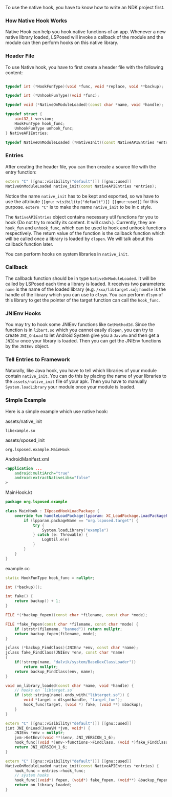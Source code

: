 To use the native hook, you have to know how to write an NDK project first.

### How Native Hook Works

Native Hook can help you hook native functions of an app. Whenever a new native library loaded, LSPosed will invoke a callback of the module and the module can then perform hooks on this native library.

### Header File

To use Native hook, you have to first create a header file with the following content:
```c++

typedef int (*HookFunType)(void *func, void *replace, void **backup);

typedef int (*UnhookFunType)(void *func);

typedef void (*NativeOnModuleLoaded)(const char *name, void *handle);

typedef struct {
    uint32_t version;
    HookFunType hook_func;
    UnhookFunType unhook_func;
} NativeAPIEntries;

typedef NativeOnModuleLoaded (*NativeInit)(const NativeAPIEntries *entries);
```

### Entries

After creating the header file, you can then create a source file with the entry function:
```c++
extern "C" [[gnu::visibility("default")]] [[gnu::used]]
NativeOnModuleLoaded native_init(const NativeAPIEntries *entries);
```

Notice the name `native_init` has to be kept and exported, so we have to use the attribute `[[gnu::visibility("default")]] [[gnu::used]]` for this purpose. `extern "C"` is to make the name `native_init` to be in c style.

The `NativeAPIEntries` object contains necessary util functions for you to hook (Do not try to modify its content. It will crash.). Currently, they are `hook_fun` and `unhook_func`, which can be used to hook and unhook functions respectively. The return value of the function is the callback function which will be called once a library is loaded by `dlopen`. We will talk about this callback function later.

You can perform hooks on system libraries in `native_init`.


### Callback

The callback function should be in type `NativeOnModuleLoaded`. It will be called by LSPosed each time a library is loaded. It receives two parameters: `name` is the name of the loaded library (e.g. `/xxx/libtarget.so`); `handle` is the handle of the library which you can use to `dlsym`. You can perform `dlsym` of this library to get the pointer of the target function can call the `hook_func`.

### JNIEnv Hooks

You may try to hook some JNIEnv functions like `GetMethodId`. Since the function is in `libart.so` which you cannot easily `dlopen`, you can try to create `JNI_OnLoad` to let Android System give you a `JavaVm` and then get a `JNIEnv` once your library is loaded. Then you can get the JNIEnv functions by the `JNIEnv` object.

### Tell Entries to Framework

Naturally, like Java hook, you have to tell which libraries of your module contain `native_init`. You can do this by placing the name of your libraries to the `assets/native_init` file of your apk. Then you have to manually `System.loadLibrary` your module once your module is loaded.


### Simple Example
Here is a simple example which use native hook:

assets/native_init
```
libexample.so
```

assets/xposed_init
```
org.lsposed.example.MainHook
```

AndroidManifest.xml
```xml
<application ...
    android:multiArch="true"
    android:extractNativeLibs="false"
>
```

MainHook.kt
```kotlin
package org.lsposed.example

class MainHook : IXposedHookLoadPackage {
    override fun handleLoadPackage(lpparam: XC_LoadPackage.LoadPackageParam) {
        if (lpparam.packageName == "org.lsposed.target") {
            try {
                System.loadLibrary("example")
            } catch (e: Throwable) {
                LogUtil.e(e)
            }
        }
    }
}
```

example.cc
```c++
static HookFunType hook_func = nullptr;

int (*backup)();

int fake() {
    return backup() + 1;
}

FILE *(*backup_fopen)(const char *filename, const char *mode);

FILE *fake_fopen(const char *filename, const char *mode) {
    if (strstr(filename, "banned")) return nullptr;
    return backup_fopen(filename, mode);
}

jclass (*backup_FindClass)(JNIEnv *env, const char *name);
jclass fake_FindClass(JNIEnv *env, const char *name)
{
    if(!strcmp(name, "dalvik/system/BaseDexClassLoader"))
        return nullptr;
    return backup_FindClass(env, name);
}

void on_library_loaded(const char *name, void *handle) {
    // hooks on `libtarget.so`
    if (std::string(name).ends_with("libtarget.so")) {
        void *target = dlsym(handle, "target_fun");
        hook_func(target, (void *) fake, (void **) &backup);
    }
}

extern "C" [[gnu::visibility("default")]] [[gnu::used]]
jint JNI_OnLoad(JavaVM *jvm, void*) {
    JNIEnv *env = nullptr;
    jvm->GetEnv((void **)&env, JNI_VERSION_1_6);
    hook_func((void *)env->functions->FindClass, (void *)fake_FindClass, (void **)&backup_FindClass);
    return JNI_VERSION_1_6;
}

extern "C" [[gnu::visibility("default")]] [[gnu::used]]
NativeOnModuleLoaded native_init(const NativeAPIEntries *entries) {
    hook_func = entries->hook_func;
    // system hooks
    hook_func((void*) fopen, (void*) fake_fopen, (void**) &backup_fopen);
    return on_library_loaded;
}
```
